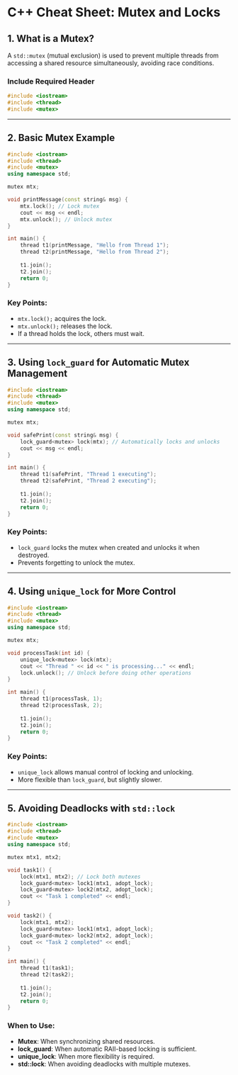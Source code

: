 # C++ Cheat Sheet: Mutex and Locks

## 1. What is a Mutex?
A `std::mutex` (mutual exclusion) is used to prevent multiple threads from accessing a shared resource simultaneously, avoiding race conditions.

### **Include Required Header**
```cpp
#include <iostream>
#include <thread>
#include <mutex>
```

---

## 2. Basic Mutex Example
```cpp
#include <iostream>
#include <thread>
#include <mutex>
using namespace std;

mutex mtx;

void printMessage(const string& msg) {
    mtx.lock(); // Lock mutex
    cout << msg << endl;
    mtx.unlock(); // Unlock mutex
}

int main() {
    thread t1(printMessage, "Hello from Thread 1");
    thread t2(printMessage, "Hello from Thread 2");
    
    t1.join();
    t2.join();
    return 0;
}
```

### Key Points:
- `mtx.lock();` acquires the lock.
- `mtx.unlock();` releases the lock.
- If a thread holds the lock, others must wait.

---

## 3. Using `lock_guard` for Automatic Mutex Management
```cpp
#include <iostream>
#include <thread>
#include <mutex>
using namespace std;

mutex mtx;

void safePrint(const string& msg) {
    lock_guard<mutex> lock(mtx); // Automatically locks and unlocks
    cout << msg << endl;
}

int main() {
    thread t1(safePrint, "Thread 1 executing");
    thread t2(safePrint, "Thread 2 executing");
    
    t1.join();
    t2.join();
    return 0;
}
```

### Key Points:
- `lock_guard` locks the mutex when created and unlocks it when destroyed.
- Prevents forgetting to unlock the mutex.

---

## 4. Using `unique_lock` for More Control
```cpp
#include <iostream>
#include <thread>
#include <mutex>
using namespace std;

mutex mtx;

void processTask(int id) {
    unique_lock<mutex> lock(mtx);
    cout << "Thread " << id << " is processing..." << endl;
    lock.unlock(); // Unlock before doing other operations
}

int main() {
    thread t1(processTask, 1);
    thread t2(processTask, 2);
    
    t1.join();
    t2.join();
    return 0;
}
```

### Key Points:
- `unique_lock` allows manual control of locking and unlocking.
- More flexible than `lock_guard`, but slightly slower.

---

## 5. Avoiding Deadlocks with `std::lock`
```cpp
#include <iostream>
#include <thread>
#include <mutex>
using namespace std;

mutex mtx1, mtx2;

void task1() {
    lock(mtx1, mtx2); // Lock both mutexes
    lock_guard<mutex> lock1(mtx1, adopt_lock);
    lock_guard<mutex> lock2(mtx2, adopt_lock);
    cout << "Task 1 completed" << endl;
}

void task2() {
    lock(mtx1, mtx2);
    lock_guard<mutex> lock1(mtx1, adopt_lock);
    lock_guard<mutex> lock2(mtx2, adopt_lock);
    cout << "Task 2 completed" << endl;
}

int main() {
    thread t1(task1);
    thread t2(task2);
    
    t1.join();
    t2.join();
    return 0;
}
```

### When to Use:
- **Mutex**: When synchronizing shared resources.
- **lock_guard**: When automatic RAII-based locking is sufficient.
- **unique_lock**: When more flexibility is required.
- **std::lock**: When avoiding deadlocks with multiple mutexes.